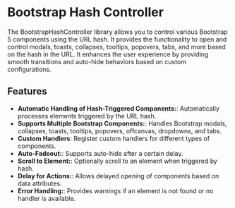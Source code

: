 # Bootstrap Hash Controller

The BootstrapHashController library allows you to control various Bootstrap 5 components using the URL hash. It provides the functionality to open and control modals, toasts, collapses, tooltips, popovers, tabs, and more based on the hash in the URL. It enhances the user experience by providing smooth transitions and auto-hide behaviors based on custom configurations.

## Features

- **Automatic Handling of Hash-Triggered Components:**: Automatically processes elements triggered by the URL hash.
- **Supports Multiple Bootstrap Components:**: Handles Bootstrap modals, collapses, toasts, tooltips, popovers, offcanvas, dropdowns, and tabs.
- **Custom Handlers**: Register custom handlers for different types of components.
- **Auto-Fadeout:**: Supports auto-hide after a certain delay.
- **Scroll to Element:**: Optionally scroll to an element when triggered by hash.
- **Delay for Actions:**: Allows delayed opening of components based on data attributes.
- **Error Handling:**: Provides warnings if an element is not found or no handler is available.

